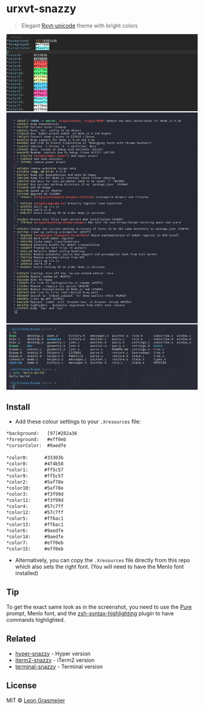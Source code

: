 # urxvt-snazzy

> Elegant [Rxvt-unicode](https://en.wikipedia.org/wiki/Rxvt-unicode) theme with bright colors

![](Screenshot.png)
![](Screenshot2.png)
![](Screenshot3.png)

## Install

- Add these colour settings to your `.Xresources` file:
```
*background:   [97]#282a36
*foreground:   #eff0eb
*cursorColor:  #9aedfe

*color0:      #33303b
*color8:      #4f4b58
*color1:      #ff5c57
*color9:      #ff5c57
*color2:      #5af78e
*color10:     #5af78e
*color3:      #f3f99d
*color11:     #f3f99d
*color4:      #57c7ff
*color12:     #57c7ff
*color5:      #ff6ac1
*color13:     #ff6ac1
*color6:      #9aedfe
*color14:     #9aedfe
*color7:      #eff0eb
*color15:     #eff0eb
```
- Alternatively, you can copy the `.Xresources` file directly from this repo which also sets the right font. (You will need to have the Menlo font installed)

## Tip

To get the exact same look as in the screenshot, you need to use the [Pure](https://github.com/sindresorhus/pure) prompt, Menlo font, and the [zsh-syntax-highlighting](https://github.com/zsh-users/zsh-syntax-highlighting) plugin to have commands highlighted.


## Related

- [hyper-snazzy](https://github.com/sindresorhus/hyper-snazzy) - Hyper version
- [iterm2-snazzy](https://github.com/sindresorhus/iterm2-snazzy) - iTerm2 version
- [terminal-snazzy](https://github.com/sindresorhus/terminal-snazzy) - Terminal version


## License

MIT © [Leon Grasmeijer](mailto:leongrasmeijer@gmail.com)
